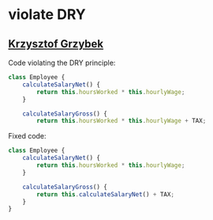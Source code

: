 # violate DRY

## [Krzysztof Grzybek](https://github.com/krzysztof-grzybek)

Code violating the DRY principle:

```javascript
class Employee {
    calculateSalaryNet() {
        return this.hoursWorked * this.hourlyWage;
    }

    calculateSalaryGross() {
        return this.hoursWorked * this.hourlyWage + TAX;
```

Fixed code:

```javascript
class Employee {
    calculateSalaryNet() {
        return this.hoursWorked * this.hourlyWage;
    }

    calculateSalaryGross() {
        return this.calculateSalaryNet() + TAX;
    }
}
```

